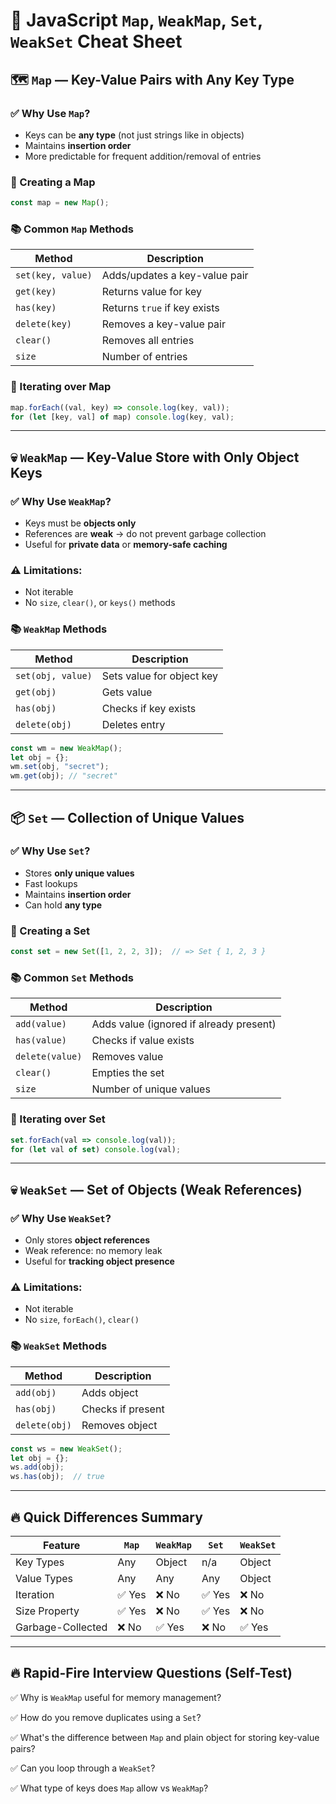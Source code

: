 # 🧾 JavaScript `Map`, `WeakMap`, `Set`, `WeakSet` Cheat Sheet

## 🗺️ `Map` — Key-Value Pairs with Any Key Type

### ✅ Why Use `Map`?

* Keys can be **any type** (not just strings like in objects)
* Maintains **insertion order**
* More predictable for frequent addition/removal of entries

### 🔧 Creating a Map

```js
const map = new Map();
```

### 📚 Common `Map` Methods

| Method            | Description                   |
| ----------------- | ----------------------------- |
| `set(key, value)` | Adds/updates a key-value pair |
| `get(key)`        | Returns value for key         |
| `has(key)`        | Returns `true` if key exists  |
| `delete(key)`     | Removes a key-value pair      |
| `clear()`         | Removes all entries           |
| `size`            | Number of entries             |

### 🔁 Iterating over Map

```js
map.forEach((val, key) => console.log(key, val));
for (let [key, val] of map) console.log(key, val);
```

---

## 💀 `WeakMap` — Key-Value Store with Only Object Keys

### ✅ Why Use `WeakMap`?

* Keys must be **objects only**
* References are **weak** → do not prevent garbage collection
* Useful for **private data** or **memory-safe caching**

### ⚠️ Limitations:

* Not iterable
* No `size`, `clear()`, or `keys()` methods

### 📚 `WeakMap` Methods

| Method            | Description               |
| ----------------- | ------------------------- |
| `set(obj, value)` | Sets value for object key |
| `get(obj)`        | Gets value                |
| `has(obj)`        | Checks if key exists      |
| `delete(obj)`     | Deletes entry             |

```js
const wm = new WeakMap();
let obj = {};
wm.set(obj, "secret");
wm.get(obj); // "secret"
```

---

## 📦 `Set` — Collection of Unique Values

### ✅ Why Use `Set`?

* Stores **only unique values**
* Fast lookups
* Maintains **insertion order**
* Can hold **any type**

### 🔧 Creating a Set

```js
const set = new Set([1, 2, 2, 3]);  // => Set { 1, 2, 3 }
```

### 📚 Common `Set` Methods

| Method          | Description                             |
| --------------- | --------------------------------------- |
| `add(value)`    | Adds value (ignored if already present) |
| `has(value)`    | Checks if value exists                  |
| `delete(value)` | Removes value                           |
| `clear()`       | Empties the set                         |
| `size`          | Number of unique values                 |

### 🔁 Iterating over Set

```js
set.forEach(val => console.log(val));
for (let val of set) console.log(val);
```

---

## 💀 `WeakSet` — Set of Objects (Weak References)

### ✅ Why Use `WeakSet`?

* Only stores **object references**
* Weak reference: no memory leak
* Useful for **tracking object presence**

### ⚠️ Limitations:

* Not iterable
* No `size`, `forEach()`, `clear()`

### 📚 `WeakSet` Methods

| Method        | Description       |
| ------------- | ----------------- |
| `add(obj)`    | Adds object       |
| `has(obj)`    | Checks if present |
| `delete(obj)` | Removes object    |

```js
const ws = new WeakSet();
let obj = {};
ws.add(obj);
ws.has(obj);  // true
```

---

## 🔥 Quick Differences Summary

| Feature           | `Map` | `WeakMap` | `Set` | `WeakSet` |
| ----------------- | ----- | --------- | ----- | --------- |
| Key Types         | Any   | Object    | n/a   | Object    |
| Value Types       | Any   | Any       | Any   | Object    |
| Iteration         | ✅ Yes | ❌ No      | ✅ Yes | ❌ No      |
| Size Property     | ✅ Yes | ❌ No      | ✅ Yes | ❌ No      |
| Garbage-Collected | ❌ No  | ✅ Yes     | ❌ No  | ✅ Yes     |

---

## 🔥 Rapid-Fire Interview Questions (Self-Test)

✅ Why is `WeakMap` useful for memory management?

✅ How do you remove duplicates using a `Set`?

✅ What's the difference between `Map` and plain object for storing key-value pairs?

✅ Can you loop through a `WeakSet`?

✅ What type of keys does `Map` allow vs `WeakMap`?